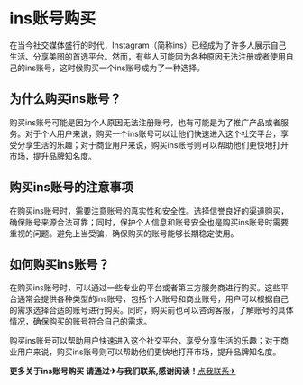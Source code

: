 # ins账号购买

在当今社交媒体盛行的时代，Instagram（简称ins）已经成为了许多人展示自己生活、分享美图的首选平台。然而，有些人可能因为各种原因无法注册或者使用自己的ins账号，这时候购买一个ins账号成为了一种选择。

## 为什么购买ins账号？

购买ins账号可能是因为个人原因无法注册账号，也有可能是为了推广产品或者服务。对于个人用户来说，购买一个ins账号可以让他们快速进入这个社交平台，享受分享生活的乐趣；对于商业用户来说，购买ins账号则可以帮助他们更快地打开市场，提升品牌知名度。

## 购买ins账号的注意事项

在购买ins账号时，需要注意账号的真实性和安全性。选择信誉良好的渠道购买，确保账号来源合法可靠；同时，保护个人信息和账号安全也是购买ins账号时需要重视的问题。避免上当受骗，确保购买的账号能够长期稳定使用。

## 如何购买ins账号？

在购买ins账号时，可以通过一些专业的平台或者第三方服务商进行购买。这些平台通常会提供各种类型的ins账号，包括个人账号和商业账号，用户可以根据自己的需求选择合适的账号进行购买。同时，购买前也可以咨询客服，了解账号的具体情况，确保购买的账号符合自己的需求。

购买ins账号可以帮助用户快速进入这个社交平台，享受分享生活的乐趣；对于商业用户来说，购买ins账号则可以帮助他们更快地打开市场，提升品牌知名度。

**更多关于ins账号购买 请通过✈与我们联系,感谢阅读！**[点我联系✈](https://blog.G208.com)